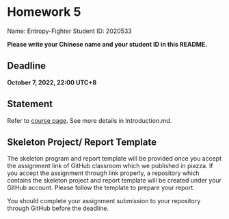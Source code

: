 # Homework 5

Name:  Entropy-Fighter
Student ID:  2020533

**Please write your Chinese name and your student ID in this README.**

## Deadline

**October 7, 2022, 22:00 UTC+8**

## Statement

Refer to [course page](https://faculty.sist.shanghaitech.edu.cn/faculty/liuxp/course/cs171.01/). See more details in Introduction.md.

## Skeleton Project/ Report Template

The skeleton program and report template will be provided once you accept the assignment link of GitHub classroom which we published in piazza. If you accept the assignment through link properly, a repository which contains the skeleton project and report template will be created under your GitHub account. Please follow the template to prepare your report.

You should complete your assignment submission to your repository through GitHub before the deadline.
